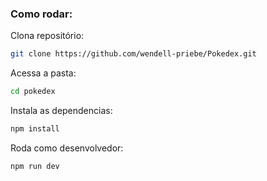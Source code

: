 ### Como rodar:



Clona repositório:
```sh
git clone https://github.com/wendell-priebe/Pokedex.git
```
Acessa a pasta:
```sh
cd pokedex
```
Instala as dependencias:
```sh 
npm install
```
Roda como desenvolvedor:
```sh 
npm run dev
```